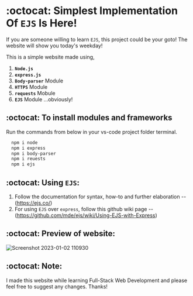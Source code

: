 # :octocat: Simplest Implementation Of `EJS` Is Here!

If you are someone willing to learn `EJS`, this project could be your goto!
The website will show you today's weekday!

This is a simple website made using,

1. <b>`Node.js`</b> 
2. <b>`express.js`</b>
3. <b>`Body-parser`</b> Module
4. <b>`HTTPS`</b> Module
5. <b>`requests`</b> Mobule
6. <b>`EJS`</b> Module  ...obviously!


## :octocat: To install modules and frameworks


Run the commands from below in your vs-code project folder terminal.
```bash
  npm i node
  npm i express
  npm i body-parser
  npm i reuests
  npm i ejs
```

## :octocat: Using `EJS`:

1. Follow the documentation for syntax, how-to and further elaboration --(https://ejs.co/)
2. For using `EJS` over `express`, follow this github wiki page -- (https://github.com/mde/ejs/wiki/Using-EJS-with-Express)

## :octocat: Preview of website:
![Screenshot 2023-01-02 110930](https://user-images.githubusercontent.com/39629707/210198069-47e5f5d6-4d95-48b3-a56b-d9fc703d9548.jpg)

## :octocat: Note:
I made this website while learning Full-Stack Web Development and please feel free to suggest any changes. Thanks!
